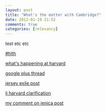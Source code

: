 ```yaml
---
layout: post
title: "What's the matter with Cambridge?"
date: 2012-01-19 21:52
comments: true
categories: [relevancy] 
---
```


test etc etc
<!-- more -->

[#hlth](https://twitter.com/#!/search/%23hlth)

[what's happening at harvard](http://chrisbourg.wordpress.com/2012/01/19/whats-happening-at-harvard/)

[google plus thread](https://plus.google.com/u/0/108106506236836816610/posts/RXau1dC29ho)

[jersey exile post](http://oodja.blogspot.com/2012/01/great-librarian-massacre-and-other.html)

[lj harvard clarification](http://lj.libraryjournal.com/2012/01/academic-libraries/after-furor-harvard-library-spokesperson-says-inaccurate-that-all-staff-will-have-to-reapply/)

[my comment on jenica post](http://www.attemptingelegance.com/?p=1463&cpage=1#comment-8187)
